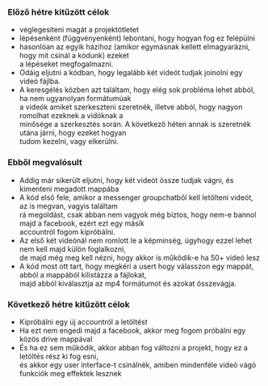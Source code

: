 ### Előző hétre kitűzött célok
 - véglegesíteni magát a projektötletet
  - lépésenként (függvényenként) lebontani, hogy hogyan fog ez felépülni
  - hasonlóan az egyik házihoz (amikor egymásnak kellett elmagyarázni, hogy mit csinál a kódunk) ezeket  
    a lépéseket megfogalmazni.
  - Odáig eljutni a kódban, hogy legalább két videót tudjak joinolni egy videó fájlba.
  - A keresgélés közben azt találtam, hogy elég sok probléma lehet abból, ha nem ugyanolyan formátumúak  
    a videók amiket szerkeszteni szeretnék, illetve abból, hogy nagyon romolhat ezeknek a vidóknak a  
    minősége a szerkesztés során. A következő héten annak is szeretnék utána járni, hogy ezeket hogyan  
    tudom kezelni, vagy elkerülni.

### Ebből megvalósult
   - Addig már sikerült eljutni, hogy két videót össze tudjak vágni, és kimenteni megadott mappába
   - A kód első fele, amikor a messenger groupchatből kell letölteni videót, az is megvan, vagyis találtam   
   rá megoldást, csak abban nem vagyok még biztos, hogy nem-e bannol majd a facebook, ezért ezt egy másik   
   accountról fogom kipróbálni.
   - Az első két videónál nem romlott le a képminség, úgyhogy ezzel lehet nem kell majd külön foglalkozni,   
   de majd még meg kell nézni, hogy akkor is működik-e ha 50+ videó lesz
   - A kód most ott tart, hogy megkéri a usert hogy válasszon egy mappát, abból a mappából kilistázza a fájlokat,   
   majd abból kiválasztja az mp4 formátumot és azokat összevágja.
   
### Következő hétre kitűzött célok
   - Kipróbálni egy új accountról a letöltést
   - Ha ezt nem engedi majd a facebook, akkor meg fogom próbálni egy közös drive mappával
   - És ha ez sem működik, akkor abban fog változni a projekt, hogy ez a letöltés rész ki fog esni,   
   és akkor egy user interface-t csinálnék, amiben mindenféle videó vágó funkciók meg effektek lesznek
   
